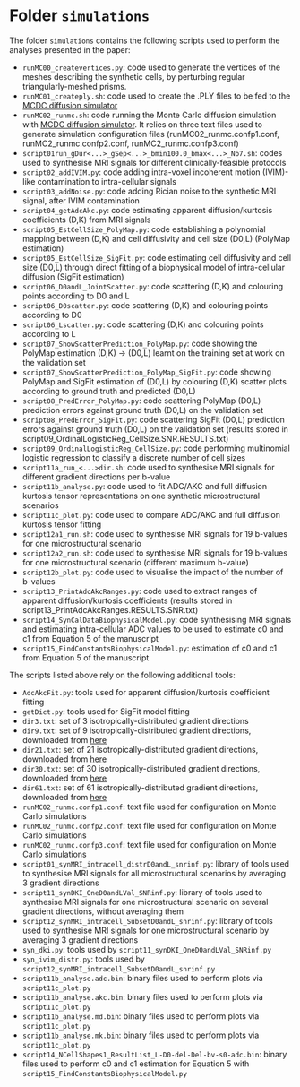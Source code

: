 # Folder `simulations`
The folder `simulations` contains the following scripts used to perform the analyses presented in the paper:

* `runMC00_createvertices.py`: code used to generate the vertices of the meshes describing the synthetic cells, by perturbing regular triangularly-meshed prisms.
* `runMC01_createply.sh`: code used to create the .PLY files to be fed to the [MCDC diffusion simulator](https://github.com/jonhrafe/MCDC_Simulator_public)
* `runMC02_runmc.sh`: code running the Monte Carlo diffusion simulation with [MCDC diffusion simulator](https://github.com/jonhrafe/MCDC_Simulator_public). It relies on three text files used to generate simulation configuration files (runMC02_runmc.confp1.conf, runMC2_runmc.confp2.conf, runMC2_runmc.confp3.conf)
* `script01run_gDur<...>_gSep<...>_bmin100.0_bmax<...>_Nb7.sh`: codes used to synthesise MRI signals for different clinically-feasible protocols
* `script02_addIVIM.py`: code adding intra-voxel incoherent motion (IVIM)-like contamination to intra-cellular signals
* `script03_addNoise.py`: code adding Rician noise to the synthetic MRI signal, after IVIM contamination
* `script04_getAdcAkc.py`: code estimating apparent diffusion/kurtosis coefficients (D,K) from MRI signals
* `script05_EstCellSize_PolyMap.py`: code establishing a polynomial mapping between (D,K) and cell diffusivity and cell size (D0,L) (PolyMap estimation)
* `script05_EstCellSize_SigFit.py`: code estimating cell diffusivity and cell size (D0,L) through direct fitting of a biophysical model of intra-cellular diffusion (SigFit estimation)
* `script06_D0andL_JointScatter.py`: code scattering (D,K) and colouring points according to D0 and L
* `script06_D0scatter.py`: code scattering (D,K) and colouring points according to D0
* `script06_Lscatter.py`: code scattering (D,K) and colouring points according to L
* `script07_ShowScatterPrediction_PolyMap.py`: code showing the PolyMap estimation (D,K) -> (D0,L) learnt on the training set at work on the validation set 
* `script07_ShowScatterPrediction_PolyMap_SigFit.py`: code showing PolyMap and SigFit estimation of (D0,L) by colouring (D,K) scatter plots according to ground truth and predicted (D0,L)
* `script08_PredError_PolyMap.py`: code scattering PolyMap (D0,L) prediction errors against ground truth (D0,L) on the validation set
* `script08_PredError_SigFit.py`: code scattering SigFit (D0,L) prediction errors against ground truth (D0,L) on the validation set (results stored in script09_OrdinalLogisticReg_CellSize.SNR<value>.RESULTS.txt)
* `script09_OrdinalLogisticReg_CellSize.py`: code performing multinomial logistic regression to classify a discrete number of cell sizes
* `script11a_run_<...>dir.sh`: code used to synthesise MRI signals for different gradient directions per b-value
* `script11b_analyse.py`: code used to fit ADC/AKC and full diffusion kurtosis tensor representations on one synthetic microstructural scenarios
* `script11c_plot.py`: code used to compare ADC/AKC and full diffusion kurtosis tensor fitting
* `script12a1_run.sh`: code used to synthesise MRI signals for 19 b-values for one microstructural scenario
* `script12a2_run.sh`: code used to synthesise MRI signals for 19 b-values for one microstructural scenario (different maximum b-value)
* `script12b_plot.py`: code used to visualise the impact of the number of b-values
* `script13_PrintAdcAkcRanges.py`: code used to extract ranges of apparent diffusion/kurtosis coefficients (results stored in script13_PrintAdcAkcRanges.RESULTS.SNR<value>.txt)
* `script14_SynCalDataBiophysicalModel.py`: code synthesising MRI signals and estimating intra-cellular ADC values to be used to estimate c0 and c1 from Equation 5 of the manuscript 
* `script15_FindConstantsBiophysicalModel.py`: estimation of c0 and c1 from Equation 5 of the manuscript 


The scripts listed above rely on the following additional tools:

* `AdcAkcFit.py`: tools used for apparent diffusion/kurtosis coefficient fitting
* `getDict.py`: tools used for SigFit model fitting
* `dir3.txt`: set of 3 isotropically-distributed gradient directions
* `dir9.txt`: set of 9 isotropically-distributed gradient directions, downloaded from [here](http://www.emmanuelcaruyer.com/q-space-sampling.php)
* `dir21.txt`: set of 21 isotropically-distributed gradient directions, downloaded from [here](http://www.emmanuelcaruyer.com/q-space-sampling.php)
* `dir30.txt`: set of 30 isotropically-distributed gradient directions, downloaded from [here](http://www.emmanuelcaruyer.com/q-space-sampling.php)
* `dir61.txt`: set of 61 isotropically-distributed gradient directions, downloaded from [here](http://www.emmanuelcaruyer.com/q-space-sampling.php)
* `runMC02_runmc.confp1.conf`: text file used for configuration on Monte Carlo simulations
* `runMC02_runmc.confp2.conf`: text file used for configuration on Monte Carlo simulations
* `runMC02_runmc.confp3.conf`: text file used for configuration on Monte Carlo simulations
* `script01_synMRI_intracell_distrD0andL_snrinf.py`: library of tools used to synthesise MRI signals for all microstructural scenarios by averaging 3 gradient directions
* `script11_synDKI_OneD0andLVal_SNRinf.py`: library of tools used to synthesise MRI signals for one microstructural scenario on several gradient directions, without averaging them
* `script12_synMRI_intracell_SubsetD0andL_snrinf.py`: library of tools used to synthesise MRI signals for one microstructural scenario by averaging 3 gradient directions
* `syn_dki.py`: tools used by `script11_synDKI_OneD0andLVal_SNRinf.py`
* `syn_ivim_distr.py`: tools used by `script12_synMRI_intracell_SubsetD0andL_snrinf.py`
* `script11b_analyse.adc.bin`: binary files used to perform plots via `script11c_plot.py`
* `script11b_analyse.akc.bin`: binary files used to perform plots via `script11c_plot.py`
* `script11b_analyse.md.bin`: binary files used to perform plots via `script11c_plot.py`
* `script11b_analyse.mk.bin`: binary files used to perform plots via `script11c_plot.py`
* `script14_NCellShapes1_ResultList_L-D0-del-Del-bv-s0-adc.bin`: binary files used to perform c0 and c1 estimation for Equation 5 with `script15_FindConstantsBiophysicalModel.py`

